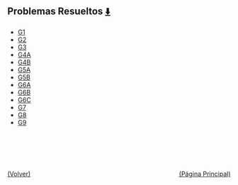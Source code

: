 
<html>
<body>
<h2>Problemas Resueltos <a href="https://downgit.github.io/#/home?url=https://github.com/Apuntes-FIUBA/Apuntes-Electronica/tree/main/83 - Química/8301 - Quimica/Guias de Problemas/Problemas Resueltos" style="font-size:20px">  ⬇️ </a></h2>
<ul>
    <li><a href="G1">G1</a></li>
    <li><a href="G2">G2</a></li>
    <li><a href="G3">G3</a></li>
    <li><a href="G4A">G4A</a></li>
    <li><a href="G4B">G4B</a></li>
    <li><a href="G5A">G5A</a></li>
    <li><a href="G5B">G5B</a></li>
    <li><a href="G6A">G6A</a></li>
    <li><a href="G6B">G6B</a></li>
    <li><a href="G6C">G6C</a></li>
    <li><a href="G7">G7</a></li>
    <li><a href="G8">G8</a></li>
    <li><a href="G9">G9</a></li>
</ul>
</body>
</html>


































<br><br><br><br><br><a href="../" style="float: left">(Volver)</a> <a href="https://apuntes-fiuba.github.io/Apuntes-Electronica" style="float: right">(Página Principal)</a>
